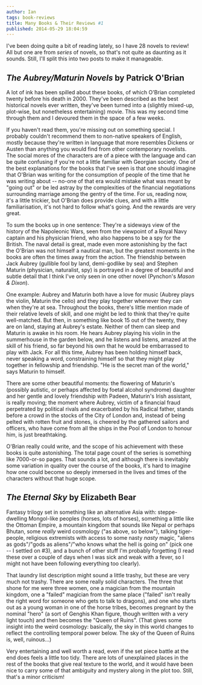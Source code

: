 ```yaml
---
author: Ian
tags: book-reviews
title: Many Books & Their Reviews #1
published: 2014-05-29 18:04:59
---
```


I've been doing quite a bit of reading lately, so I have 28 novels to
review!  All but one are from *series* of novels, so that's not quite
as daunting as it sounds.  Still, I'll split this into two posts to
make it manageable.

<!--MORE-->

## *The Aubrey/Maturin Novels* by Patrick O'Brian

A lot of ink has been spilled about these books, of which O'Brian
completed twenty before his death in 2000.  They've been described as
the best historical novels ever written, they've been turned into a
(slightly mixed-up, plot-wise, but nonetheless entertaining) movie.
This was my second time through them and I devoured them in the space
of a few weeks.

If you haven't read them, you're missing out on something special.  I
probably couldn't recommend them to non-native speakers of English,
mostly because they're written in language that more resembles Dickens
or Austen than anything you would find from other contemporary
novelists.  The social mores of the characters are of a piece with the
language and can be quite confusing if you're not a little familiar
with Georgian society.  One of the best explanations for the books
that I've seen is that one should imagine that O'Brian was writing for
the consumption of people of the time that he was writing about --
no-one of that era would mistake what was meant by "going out" or be
led astray by the complexities of the financial negotiations
surrounding marriage among the gentry of the time.  For us, reading
now, it's a little trickier, but O'Brian does provide clues, and with
a little familiarisation, it's not hard to follow what's going.  And
the rewards are very great.

To sum the books up in one sentence: They're a sideways view of the
history of the Napoleonic Wars, seen from the viewpoint of a Royal
Navy captain and his physician friend, who also happens to be a spy
for the British.  The naval detail is great, made even more
astonishing by the fact the O'Brian was not himself a nautical man,
but the greatest moments in the books are often the times away from
the action.  The friendship between Jack Aubrey (gullible fool by
land, demi-godlike by sea) and Stephen Maturin (physician, naturalist,
spy) is portrayed in a degree of beautiful and subtle detail that I
think I've only seen in one other novel (Pynchon's *Mason & Dixon*).

One example: Aubrey and Maturin both have a love for music (Aubrey
plays the violin, Maturin the cello) and they play together whenever
they can when they're at sea.  Throughout the books, there's little
mention made of their relative levels of skill, and one might be led
to think that they're quite well-matched.  But then, in something like
book 15 out of the twenty, they are on land, staying at Aubrey's
estate.  Neither of them can sleep and Maturin is awake in his room.
He hears Aubrey playing his violin in the summerhouse in the garden
below, and he listens and listens, amazed at the skill of his friend,
so far beyond his own that he would be embarrassed to play with Jack.
For all this time, Aubrey has been holding himself back, never
speaking a word, constraining himself so that they might play together
in fellowship and friendship.  "He is the secret man of the world,"
says Maturin to himself.

There are some other beautiful moments: the flowering of Maturin's
(possibly autistic, or perhaps affected by foetal alcohol syndrome)
daughter and her gentle and lovely friendship with Padeen, Maturin's
Irish assistant, is really moving; the moment where Aubrey, victim of
a financial fraud perpetrated by political rivals and exacerbated by
his Radical father, stands before a crowd in the stocks of the City of
London and, instead of being pelted with rotten fruit and stones, is
cheered by the gathered sailors and officers, who have come from all
the ships in the Pool of London to honour him, is just breathtaking.

O'Brian really could write, and the scope of his achievement with
these books is quite astonishing.  The total page count of the series
is something like 7000-or-so pages.  That sounds a lot, and although
there is inevitably some variation in quality over the course of the
books, it's hard to imagine how one could become so deeply immersed in
the lives and times of the characters without that huge scope.


## *The Eternal Sky* by Elizabeth Bear

Fantasy trilogy set in something like an alternative Asia with:
steppe-dwelling Mongol-like peoples (horses, lots of horses),
something a little like the Ottoman Empire, a mountain kingdom that
sounds like Nepal or perhaps Bhutan, some *really* weird cosmology
("as above, so below"), talking tiger-people, religious extremists
with access to some nasty *nasty* magic, "aliens as gods"/"gods as
aliens"/"who knows what the hell is going on" (pick one -- I settled
on #3), and a bunch of other stuff I'm probably forgetting (I read
these over a couple of days when I was sick and weak with a fever, so
I might not have been following everything too clearly).

That laundry list description might sound a little trashy, but these
are very much not trashy.  There are some really solid characters.
The three that shone for me were three women, one a magician from the
mountain kingdom, one a "failed" magician from the same place
("failed" isn't really the right word for someone who gets to talk to
dragons), and one who starts out as a young woman in one of the horse
tribes, becomes pregnant by the nominal "hero" (a sort of Genghis Khan
figure, though written with a very light touch) and then becomes the
"Queen of Ruins".  (That gives some insight into the weird cosmology:
basically, the sky in this world changes to reflect the controlling
temporal power below.  The sky of the Queen of Ruins is, well,
ruinous...)

Very entertaining and well worth a read, even if the set piece battle
at the end does feels a little too tidy.  There are lots of
unexplained places in the rest of the books that give real texture to
the world, and it would have been nice to carry some of that ambiguity
and mystery along in the plot too.  Still, that's a minor criticism!